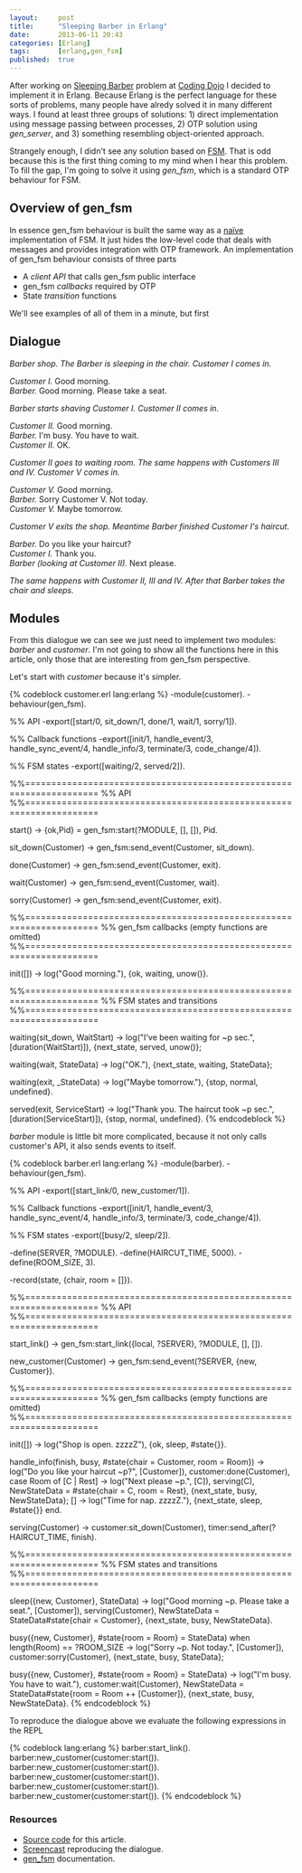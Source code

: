 ```yaml
---
layout:     post
title:      "Sleeping Barber in Erlang"
date:       2013-06-11 20:43
categories: [Erlang]
tags:       [erlang,gen_fsm]
published:  true
---
```


After working on [Sleeping Barber][1] problem at [Coding Dojo][2] I decided to implement it in Erlang. Because Erlang is the perfect language for these sorts of problems, many people have alredy solved it in many different ways. I found at least three groups of solutions: 1) direct implementation using message passing between processes, 2) OTP solution using *gen_server*, and 3) something resembling object-oriented approach.

Strangely enough, I didn't see any solution based on [FSM][3]. That is odd because this is the first thing coming to my mind when I hear this problem. To fill the gap, I'm going to solve it using *gen_fsm*, which is a standard OTP behaviour for FSM.

<!-- more -->

## Overview of gen_fsm

In essence gen_fsm behaviour is built the same way as a [naïve][4] implementation of FSM. It just hides the low-level code that deals with messages and provides integration with OTP framework. An implementation of gen_fsm behaviour consists of three parts

- A *client API* that calls gen_fsm public interface
- gen_fsm *callbacks* required by OTP
- State *transition* functions

We'll see examples of all of them in a minute, but first

## Dialogue

*Barber shop. The Barber is sleeping in the chair. Customer I comes in.*

*Customer I.* Good morning.<br/>
*Barber.* Good morning. Please take a seat.

*Barber starts shaving Customer I. Customer II comes in.*

*Customer II.* Good morning.<br/>
*Barber.* I'm busy. You have to wait.<br/>
*Customer II.* OK.

*Customer II goes to waiting room. The same happens with Customers III and IV. Customer V comes in.*

*Customer V.* Good morning.<br/>
*Barber.* Sorry Customer V. Not today.<br/>
*Customer V.* Maybe tomorrow.

*Customer V exits the shop. Meantime Barber finished Customer I's haircut.*

*Barber.* Do you like your haircut?<br/>
*Customer I.* Thank you.<br/>
*Barber (looking at Customer II).* Next please.

*The same happens with Customer II, III and IV. After that Barber takes the chair and sleeps.*

## Modules

From this dialogue we can see we just need to implement two modules: *barber* and *customer*.
I'm not going to show all the functions here in this article, only those that are interesting from gen_fsm perspective.

Let's start with *customer* because it's simpler.

{% codeblock customer.erl lang:erlang %}
-module(customer).
-behaviour(gen_fsm).

%% API
-export([start/0, sit_down/1, done/1, wait/1, sorry/1]).

%% Callback functions
-export([init/1, handle_event/3, handle_sync_event/4, handle_info/3,
         terminate/3, code_change/4]).

%% FSM states
-export([waiting/2, served/2]).

%%====================================================================
%% API
%%====================================================================

start() ->
    {ok,Pid} = gen_fsm:start(?MODULE, [], []),
    Pid.

sit_down(Customer) ->
    gen_fsm:send_event(Customer, sit_down).

done(Customer) ->
    gen_fsm:send_event(Customer, exit).

wait(Customer) ->
    gen_fsm:send_event(Customer, wait).

sorry(Customer) ->
    gen_fsm:send_event(Customer, exit).

%%====================================================================
%% gen_fsm callbacks (empty functions are omitted)
%%====================================================================

init([]) ->
    log("Good morning."),
    {ok, waiting, unow()}.

%%====================================================================
%% FSM states and transitions
%%====================================================================

waiting(sit_down, WaitStart) ->
    log("I've been waiting for ~p sec.", [duration(WaitStart)]),
    {next_state, served, unow()};

waiting(wait, StateData) ->
    log("OK."),
    {next_state, waiting, StateData};

waiting(exit, _StateData) ->
    log("Maybe tomorrow."),
    {stop, normal, undefined}.

served(exit, ServiceStart) ->
    log("Thank you. The haircut took ~p sec.", [duration(ServiceStart)]),
    {stop, normal, undefined}.
{% endcodeblock %}

*barber* module is little bit more complicated, because it not only calls customer's API, it also sends events to itself.

{% codeblock barber.erl lang:erlang %}
-module(barber).
-behaviour(gen_fsm).

%% API
-export([start_link/0, new_customer/1]).

%% Callback functions
-export([init/1, handle_event/3, handle_sync_event/4, handle_info/3,
         terminate/3, code_change/4]).

%% FSM states
-export([busy/2, sleep/2]).

-define(SERVER, ?MODULE).
-define(HAIRCUT_TIME, 5000).
-define(ROOM_SIZE, 3).

-record(state, {chair, room = []}).

%%====================================================================
%% API
%%====================================================================

start_link() ->
    gen_fsm:start_link({local, ?SERVER}, ?MODULE, [], []).

new_customer(Customer) ->
    gen_fsm:send_event(?SERVER, {new, Customer}).

%%====================================================================
%% gen_fsm callbacks (empty functions are omitted)
%%====================================================================

init([]) ->
    log("Shop is open. zzzzZ"),
    {ok, sleep, #state{}}.

handle_info(finish, busy, #state{chair = Customer, room = Room}) ->
    log("Do you like your haircut ~p?", [Customer]),
    customer:done(Customer),
    case Room of
        [C | Rest] ->
            log("Next please ~p.", [C]),
            serving(C),
            NewStateData = #state{chair = C, room = Rest},
            {next_state, busy, NewStateData};
        [] ->
            log("Time for nap. zzzzZ."),
            {next_state, sleep, #state{}}
    end.

serving(Customer) ->
    customer:sit_down(Customer),
    timer:send_after(?HAIRCUT_TIME, finish).

%%====================================================================
%% FSM states and transitions
%%====================================================================

sleep({new, Customer}, StateData) ->
    log("Good morning ~p. Please take a seat.", [Customer]),
    serving(Customer),
    NewStateData = StateData#state{chair = Customer},
    {next_state, busy, NewStateData}.

busy({new, Customer}, #state{room = Room} = StateData)
  when length(Room) == ?ROOM_SIZE ->
    log("Sorry ~p. Not today.", [Customer]),
    customer:sorry(Customer),
    {next_state, busy, StateData};

busy({new, Customer}, #state{room = Room} = StateData) ->
    log("I'm busy. You have to wait."),
    customer:wait(Customer),
    NewStateData = StateData#state{room = Room ++ [Customer]},
    {next_state, busy, NewStateData}.
{% endcodeblock %}


To reproduce the dialogue above we evaluate the following expressions in the REPL


{% codeblock lang:erlang %}
barber:start_link().
barber:new_customer(customer:start()).
barber:new_customer(customer:start()).
barber:new_customer(customer:start()).
barber:new_customer(customer:start()).
barber:new_customer(customer:start()).
{% endcodeblock %}


### Resources

- [Source code][5] for this article.
- [Screencast][6] reproducing the dialogue.
- [gen_fsm][7] documentation.


[1]: http://en.wikipedia.org/wiki/Sleeping_barber_problem
[2]: http://www.meetup.com/Toronto-Coding-Dojo/events/120577762/
[3]: https://en.wikipedia.org/wiki/Finite-state_machine
[4]: /2009/11/12/state-machine-in-erlang/
[5]: https://github.com/ndpar/erlang/tree/master/barber
[6]: http://ascii.io/a/3613
[7]: http://www.erlang.org/doc/man/gen_fsm.html
